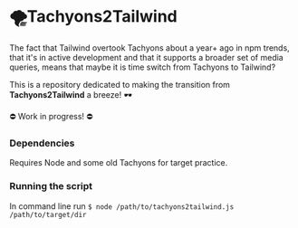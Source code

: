 # 🌪Tachyons2Tailwind



The fact that Tailwind overtook Tachyons about a year+ ago in npm trends, that it's in active development and that it supports a broader set of media queries, means that maybe it is time switch from Tachyons to Tailwind?

This is a repository dedicated to making the transition from <b>Tachyons2Tailwind</b> a breeze! 🕶

⛔ Work in progress! ⛔

<h3>Dependencies</h3>

Requires Node and some old Tachyons for target practice.

<h3>Running the script</h3>

In command line run <code>$ node /path/to/tachyons2tailwind.js /path/to/target/dir</code>
